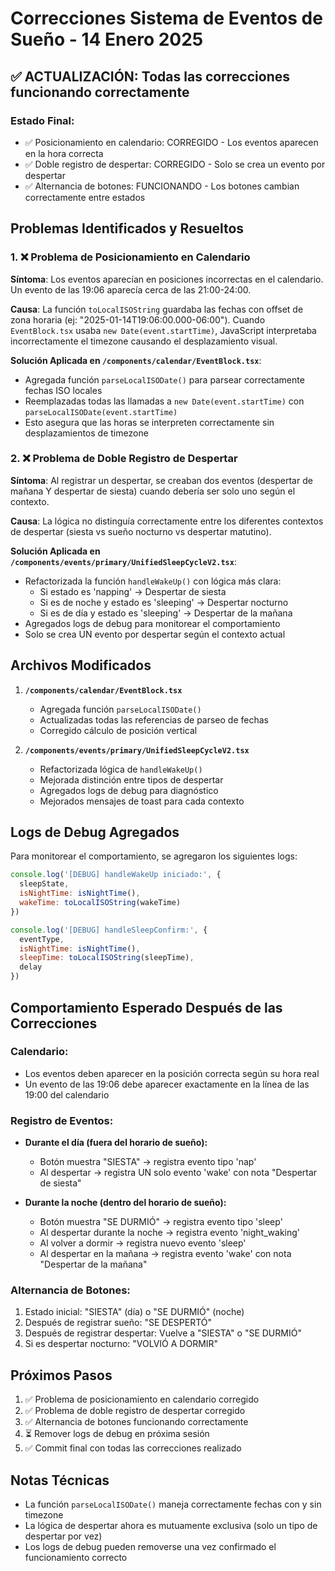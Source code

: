# Correcciones Sistema de Eventos de Sueño - 14 Enero 2025

## ✅ ACTUALIZACIÓN: Todas las correcciones funcionando correctamente

### Estado Final:
- ✅ Posicionamiento en calendario: CORREGIDO - Los eventos aparecen en la hora correcta
- ✅ Doble registro de despertar: CORREGIDO - Solo se crea un evento por despertar
- ✅ Alternancia de botones: FUNCIONANDO - Los botones cambian correctamente entre estados

## Problemas Identificados y Resueltos

### 1. ❌ Problema de Posicionamiento en Calendario
**Síntoma**: Los eventos aparecían en posiciones incorrectas en el calendario. Un evento de las 19:06 aparecía cerca de las 21:00-24:00.

**Causa**: La función `toLocalISOString` guardaba las fechas con offset de zona horaria (ej: "2025-01-14T19:06:00.000-06:00"). Cuando `EventBlock.tsx` usaba `new Date(event.startTime)`, JavaScript interpretaba incorrectamente el timezone causando el desplazamiento visual.

**Solución Aplicada en `/components/calendar/EventBlock.tsx`**:
- Agregada función `parseLocalISODate()` para parsear correctamente fechas ISO locales
- Reemplazadas todas las llamadas a `new Date(event.startTime)` con `parseLocalISODate(event.startTime)`
- Esto asegura que las horas se interpreten correctamente sin desplazamientos de timezone

### 2. ❌ Problema de Doble Registro de Despertar
**Síntoma**: Al registrar un despertar, se creaban dos eventos (despertar de mañana Y despertar de siesta) cuando debería ser solo uno según el contexto.

**Causa**: La lógica no distinguía correctamente entre los diferentes contextos de despertar (siesta vs sueño nocturno vs despertar matutino).

**Solución Aplicada en `/components/events/primary/UnifiedSleepCycleV2.tsx`**:
- Refactorizada la función `handleWakeUp()` con lógica más clara:
  - Si estado es 'napping' → Despertar de siesta
  - Si es de noche y estado es 'sleeping' → Despertar nocturno
  - Si es de día y estado es 'sleeping' → Despertar de la mañana
- Agregados logs de debug para monitorear el comportamiento
- Solo se crea UN evento por despertar según el contexto actual

## Archivos Modificados

1. **`/components/calendar/EventBlock.tsx`**
   - Agregada función `parseLocalISODate()`
   - Actualizadas todas las referencias de parseo de fechas
   - Corregido cálculo de posición vertical

2. **`/components/events/primary/UnifiedSleepCycleV2.tsx`**
   - Refactorizada lógica de `handleWakeUp()`
   - Mejorada distinción entre tipos de despertar
   - Agregados logs de debug para diagnóstico
   - Mejorados mensajes de toast para cada contexto

## Logs de Debug Agregados

Para monitorear el comportamiento, se agregaron los siguientes logs:
```javascript
console.log('[DEBUG] handleWakeUp iniciado:', {
  sleepState,
  isNightTime: isNightTime(),
  wakeTime: toLocalISOString(wakeTime)
})

console.log('[DEBUG] handleSleepConfirm:', {
  eventType,
  isNightTime: isNightTime(),
  sleepTime: toLocalISOString(sleepTime),
  delay
})
```

## Comportamiento Esperado Después de las Correcciones

### Calendario:
- Los eventos deben aparecer en la posición correcta según su hora real
- Un evento de las 19:06 debe aparecer exactamente en la línea de las 19:00 del calendario

### Registro de Eventos:
- **Durante el día (fuera del horario de sueño):**
  - Botón muestra "SIESTA" → registra evento tipo 'nap'
  - Al despertar → registra UN solo evento 'wake' con nota "Despertar de siesta"

- **Durante la noche (dentro del horario de sueño):**
  - Botón muestra "SE DURMIÓ" → registra evento tipo 'sleep'
  - Al despertar durante la noche → registra evento 'night_waking'
  - Al volver a dormir → registra nuevo evento 'sleep'
  - Al despertar en la mañana → registra evento 'wake' con nota "Despertar de la mañana"

### Alternancia de Botones:
1. Estado inicial: "SIESTA" (día) o "SE DURMIÓ" (noche)
2. Después de registrar sueño: "SE DESPERTÓ"
3. Después de registrar despertar: Vuelve a "SIESTA" o "SE DURMIÓ"
4. Si es despertar nocturno: "VOLVIÓ A DORMIR"

## Próximos Pasos

1. ✅ Problema de posicionamiento en calendario corregido
2. ✅ Problema de doble registro de despertar corregido
3. ✅ Alternancia de botones funcionando correctamente
4. ⏳ Remover logs de debug en próxima sesión
5. ✅ Commit final con todas las correcciones realizado

## Notas Técnicas

- La función `parseLocalISODate()` maneja correctamente fechas con y sin timezone
- La lógica de despertar ahora es mutuamente exclusiva (solo un tipo de despertar por vez)
- Los logs de debug pueden removerse una vez confirmado el funcionamiento correcto